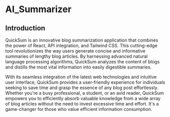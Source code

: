 # AI_Summarizer

## Introduction
QuickSum is an innovative blog summarization application that combines the power of React, API integration, and Tailwind CSS. This cutting-edge tool revolutionizes the way users generate concise and informative summaries of lengthy blog articles. By harnessing advanced natural language processing algorithms, QuickSum analyzes the content of blogs and distills the most vital information into easily digestible summaries.

With its seamless integration of the latest web technologies and intuitive user interface, QuickSum provides a user-friendly experience for individuals seeking to save time and grasp the essence of any blog post effortlessly. Whether you're a busy professional, a student, or an avid reader, QuickSum empowers you to efficiently absorb valuable knowledge from a wide array of blog articles without the need to invest excessive time and effort. It's a game-changer for those who value efficient information consumption.
